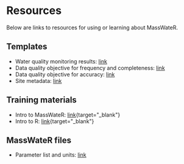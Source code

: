 # Resources

Below are links to resources for using or learning about MassWateR.

## Templates

-   Water quality monitoring results: [link](MassWateR_Results_Template_10-5-22.xlsx)
-   Data quality objective for frequency and completeness: [link](MassWateR_DQOFreqComp_Template_10-5-22.xlsx)
-   Data quality objective for accuracy: [link](MassWateR_DQOAccuracy_Template_10-5-22.xlsx)
-   Site metadata: [link](MassWateR_Sites_Template_10-5-22.xlsx)

## Training materials

-   Intro to MassWateR: [link](https://massbays-tech.github.io/intro-to-masswater/){target="_blank"}
-   Intro to R: [link](https://massbays-tech.github.io/intro-to-r/){target="_blank"}

## MassWateR files

-   Parameter list and units: [link](ParameterMapping.xlsx)

